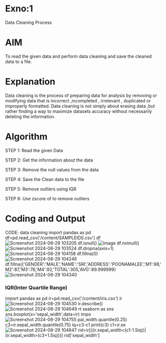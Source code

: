 # Exno:1
Data Cleaning Process

# AIM
To read the given data and perform data cleaning and save the cleaned data to a file.

# Explanation
Data cleaning is the process of preparing data for analysis by removing or modifying data that is incorrect ,incompleted , irrelevant , duplicated or improperly formatted. Data cleaning is not simply about erasing data ,but rather finding a way to maximize datasets accuracy without necessarily deleting the information.

# Algorithm
STEP 1: Read the given Data

STEP 2: Get the information about the data

STEP 3: Remove the null values from the data

STEP 4: Save the Clean data to the file

STEP 5: Remove outliers using IQR

STEP 6: Use zscore of to remove outliers

# Coding and Output
CODE:
data cleaning
import pandas as pd df=pd.read_csv('/content/SAMPLEIDS.csv') df
![Screenshot 2024-08-29 103205](https://github.com/user-attachments/assets/f4e6252d-4f65-471f-b006-da1aeb6b03b3)
df.isnull()
![image](https://github.com/user-attachments/assets/8bb6ef90-1e45-4f59-bf91-be5be14f7cb0)
df.notnull()
![Screenshot 2024-08-29 103524](https://github.com/user-attachments/assets/823fe2bc-598c-41a8-b9ce-6c6f777f6cc3)
df.dropna(axis=1)
![Screenshot 2024-08-29 104158](https://github.com/user-attachments/assets/5f792360-f45c-42e2-8ea2-f9e0bd861e4d)
df.fillna(0)
![Screenshot 2024-08-29 104246](https://github.com/user-attachments/assets/110331ee-5270-4ed5-8f9e-075442c41cca)
df.fillna({'GENDER':'MALE','NAME':'SRI','ADDRESS':'POONAMALEE','M1':98,'M2':87,'M3':76,'M4':92,'TOTAL':305,'AVG':89.999999}
![Screenshot 2024-08-29 104340](https://github.com/user-attachments/assets/fcf3d7be-0fe1-41f5-8c61-979ec950afff)
### IQR(Inter Quartile Range)
import pandas as pd ir=pd.read_csv('/content/iris.csv') ir
![Screenshot 2024-08-29 104530](https://github.com/user-attachments/assets/45c61421-9851-456a-b250-7927f0e7a6f0)
ir.describe()
![Screenshot 2024-08-29 104649](https://github.com/user-attachments/assets/fda83827-92aa-4a2a-a8fa-384be36823d3)
rt seaborn as sns sns.boxplot(x='sepal_width',data=ir)
impo![Screenshot 2024-08-29 104755](https://github.com/user-attachments/assets/78833dbc-4786-4c92-a794-f2ffd14537e3)
pal_width.quantile(0.25) c3=ir.sepal_width.quantile(0.75) iq=c3-c1 print(c3)
c1=ir.se![Screenshot 2024-08-29 104847](https://github.com/user-attachments/assets/bebe1235-ddec-4ade-b4c3-89906ac913c1)
rid=ir[((ir.sepal_width<(c1-1.5iq))|(ir.sepal_width>(c3+1.5iq)))] rid['sepal_width']




